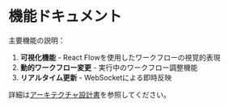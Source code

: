 # 機能ドキュメント

主要機能の説明：

1. **可視化機能** - React Flowを使用したワークフローの視覚的表現
2. **動的ワークフロー変更** - 実行中のワークフロー調整機能
3. **リアルタイム更新** - WebSocketによる即時反映

詳細は[アーキテクチャ設計書](/ARCHITECTURE.md)を参照してください。
